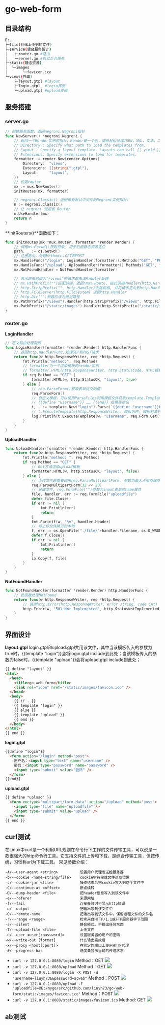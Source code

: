 # go-web-form
## 目录结构
```bash
E:.
├─file(存储上传到的文件)
├─service(后台服务设计)
│   ├─router.go #路由
│   └─server.go #启动后台服务
├─static(静态资源)
│  └─images
│       └─favicon.ico
└─views(界面)
    ├─layout.gtpl #layout
    ├─login.gtpl  #login界面
    └─upload.gtpl #upload界面
```
## 服务搭建
### server.go
```go
// 创建服务函数，返回negroni.Negroni指针
func NewServer() *negroni.Negroni {
	// 返回一个Render实例的指针，Render是一个包，提供轻松呈现JSON，XML，文本，二进制数据和HTML模板的功能
	// Directory : Specify what path to load the templates from.
	// Layout : Specify a layout template. Layouts can call {{ yield }} to render the current template or {{ partial "css" }} to render a partial from the current template.
	// Extensions: Specify extensions to load for templates.
	formatter := render.New(render.Options{
		Directory:  "views",
		Extensions: []string{".gtpl"},
		Layout:     "layout",
	})
	// 设置router
	mx := mux.NewRouter()
	initRoutes(mx, formatter)

	// negroni.Classic() 返回带有默认中间件的Negroni实例指针:
	n := negroni.Classic()
	// 让 negroni 使用该 Router
	n.UseHandler(mx)
	return n
}
```
**initRouters()**函数如下：
```go
func initRoutes(mx *mux.Router, formatter *render.Render) {
    // 调用os.Getwd()获取目录, 用于后面静态资源定位
	path, _ := os.Getwd()
    // 注册路由，处理Methods：GET和POST
	mx.HandleFunc("/login", LoginHandler(formatter)).Methods("GET", "POST")
	mx.HandleFunc("/upload", UploadHandler(formatter)).Methods("GET", "POST")
	mx.NotFoundHandler = NotFoundHandler(formatter)

	// 表示路由前缀为"/views"的请求都由该Handler处理
	// mx.PathPrefix("")匹配前缀，返回*mux.Route, 链式调用Handler(http.Handler)
	// http.StripPrefix("", http.Handler)去除前缀, 并将请求定向到http.Handler
	// http.FileServer(http.FileSystem) 返回http.Handler
	// http.Dir("")参数应该为绝对路径
	mx.PathPrefix("/views").Handler(http.StripPrefix("/views", http.FileServer(http.Dir(path+"/views"))))
	mx.PathPrefix("/static/images").Handler(http.StripPrefix("/static/images", http.FileServer(http.Dir(path+"/static/images"))))
}
```
### router.go
**LoginHandler**
```go
// 定义路由处理函数
func LoginHandler(formatter *render.Render) http.HandlerFunc {
	// 返回http.HandlerFunc,处理GET和POST请求
	return func(w http.ResponseWriter, req *http.Request) {
		fmt.Println("method:", req.Method)
		// formatter为一个渲染模板的render实例
		// formatter.HTML(http.ResponseWriter, http.StatusCode, HTML模板, 模板绑定的值)
		if req.Method == "GET" {
			formatter.HTML(w, http.StatusOK, "layout", true)
		} else {
			// req.ParseForm()获取表单提交的值
			req.ParseForm()
			// 自定义模板，可以使用ParseFiles利用模板文件获取template.Template对象
			// {{define "username"}} …… {{end}} 给模板命名
			t, _ := template.New("login").Parse(`{{define "username"}}Hello, {{.}}!{{end}}`)
			// t.ExecuteTemplate(http.ResponseWriter, 模板名称, 模板对象的值)
			log.Println(t.ExecuteTemplate(w, "username", req.Form.Get("username")))
		}
	}
}
```
**UploadHandler**
```go
func UploadHandler(formatter *render.Render) http.HandlerFunc {
	return func(w http.ResponseWriter, req *http.Request) {
		fmt.Println("method: ", req.Method)
		if req.Method == "GET" {
			// Get方法渲染upload模板
			formatter.HTML(w, http.StatusOK, "layout", false)
		} else {
			// 上传文件是需要调用req.ParseMultipartForm, 参数为最大占用存储空间,将request body转化为multipart/form-data,
			req.ParseMultipartForm(32 << 20)
			// 获取文件, req.FormFile("")参数为input表单的name属性
			file, handler, err := req.FormFile("uploadfile")
			defer file.Close()
			if err != nil {
				fmt.Println(err)
				return
			}
			fmt.Fprintf(w, "%v", handler.Header)
			// 将上传文件拷贝到本地
			f, err := os.OpenFile("./file/"+handler.Filename, os.O_WRONLY|os.O_CREATE, 0666)
			defer f.Close()
			if err != nil {
				fmt.Println(err)
				return
			}
			io.Copy(f, file)
		}
	}
}
```
**NotFoundHandler**
```go
func NotFoundHandler(formatter *render.Render) http.HandlerFunc {
	// 此函数处理NotFound
	return func(w http.ResponseWriter, req *http.Request) {
		// 调用http.Error(http.ResponseWriter, error string, code int)
		http.Error(w, "501 Not Implemented", http.StatusNotImplemented)
	}
}
```
## 界面设计
**layout.gtpl**
login.gtpl和upload.gtpl共用该文件，其中当该模板传入的参数为true时，{{template "login"}}会将login.gtpl include到此处；当该模板传入的参数为false时，{{template "upload"}}会将upload.gtpl include到此处；
```html
{{ define "layout" }}
<html>
  <head>
    <title>go-web-form</title>
    <link rel="icon" href="/static/images/favicon.ico" />
  </head>
  <body>
    {{ if . }}
    {{ template "login" }}
    {{ else }}
    {{ template "upload" }}
    {{ end }}
  </body>
</html>
{{ end }}
```
**login.gtpl**
```html
{{define "login"}}
  <form action="/login" method="post">
    用户名：<input type="text" name="username" />
    密码：<input type="password" name="password" />
    <input type="submit" value="登陆" />
  </form>
{{end}}
```
**upload.gtpl**
```html
{{ define "upload" }}
  <form enctype="multipart/form-data" action="/upload" method="post">
    <input type="file" name="uploadfile" />
    <input type="submit" value="upload" />
  </form>
{{ end }}
```
## curl测试
在Linux中curl是一个利用URL规则在命令行下工作的文件传输工具，可以说是一款很强大的http命令行工具。它支持文件的上传和下载，是综合传输工具，但按传统，习惯称url为下载工具。
常见参数介绍：
```
-A/--user-agent <string>          设置用户代理发送给服务器
-b/--cookie <name=string/file>    cookie字符串或文件读取位置
-c/--cookie-jar <file>            操作结束后把cookie写入到这个文件中
-C/--continue-at <offset>         断点续转
-D/--dump-header <file>           把header信息写入到该文件中
-e/--referer                      来源网址
-f/--fail                         连接失败时不显示http错误
-o/--output                       把输出写到该文件中
-O/--remote-name                  把输出写到该文件中，保留远程文件的文件名
-r/--range <range>                检索来自HTTP/1.1或FTP服务器字节范围
-s/--silent                       静音模式。不输出任何东西
-T/--upload-file <file>           上传文件
-u/--user <user[:password]>       设置服务器的用户和密码
-w/--write-out [format]           什么输出完成后
-x/--proxy <host[:port]>          在给定的端口上使用HTTP代理
-#/--progress-bar                 进度条显示当前的传送状态
```
-   `curl -v 127.0.0.1:8080/login` Method：GET
![](./screenshots/1.png)
-   `curl -v 127.0.0.1:8080/upload` Method：GET
![](./screenshots/2.png)
-   `curl -v 127.0.0.1:8080/login -X POST -d "username=liuyh73&&password=acwab"` Method：POST
![](./screenshots/3.png)
-   `curl -v 127.0.0.1:8080/upload -F "uploadfile=@E:/mygo/src/github.com/liuyh73/go-web-form/static/images/favicon.ico"` Method：POST
![](./screenshots/4.png)
-   `curl -v 127.0.0.1:8080/static/images/favicon.ico` Method: GET
![](./screenshots/5.png)
## ab测试
